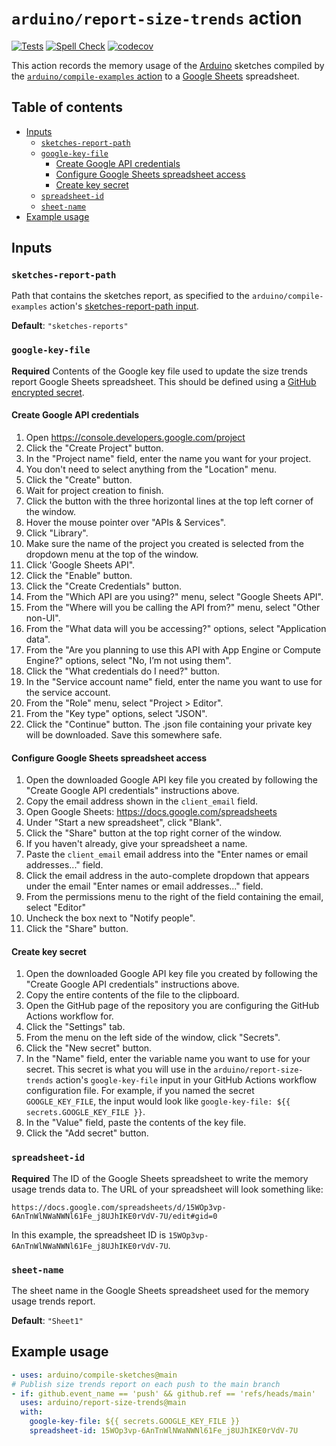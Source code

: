 # `arduino/report-size-trends` action

[![Tests](https://github.com/arduino/report-size-trends/workflows/libraries/report-size-trends%20workflow/badge.svg)](https://github.com/arduino/report-size-trends/actions?workflow=libraries/report-size-trends+workflow)
[![Spell Check](https://github.com/arduino/report-size-trends/workflows/Spell%20Check/badge.svg)](https://github.com/arduino/report-size-trends/actions?workflow=Spell+Check)
[![codecov](https://codecov.io/gh/arduino/report-size-trends/branch/master/graph/badge.svg)](https://codecov.io/gh/arduino/report-size-trends)

This action records the memory usage of the [Arduino](https://www.arduino.cc/) sketches compiled by the [`arduino/compile-examples` action](https://github.com/arduino/compile-sketches) to a [Google Sheets](https://www.google.com/sheets/about/) spreadsheet.

## Table of contents

<!-- toc -->

- [Inputs](#inputs)
  - [`sketches-report-path`](#sketches-report-path)
  - [`google-key-file`](#google-key-file)
    - [Create Google API credentials](#create-google-api-credentials)
    - [Configure Google Sheets spreadsheet access](#configure-google-sheets-spreadsheet-access)
    - [Create key secret](#create-key-secret)
  - [`spreadsheet-id`](#spreadsheet-id)
  - [`sheet-name`](#sheet-name)
- [Example usage](#example-usage)

<!-- tocstop -->

## Inputs

### `sketches-report-path`

Path that contains the sketches report, as specified to the `arduino/compile-examples` action's [sketches-report-path input](https://github.com/arduino/compile-sketches#sketches-report-path).

**Default**: `"sketches-reports"`

### `google-key-file`

**Required** Contents of the Google key file used to update the size trends report Google Sheets spreadsheet. This should be defined using a [GitHub encrypted secret](https://help.github.com/en/actions/configuring-and-managing-workflows/creating-and-storing-encrypted-secrets).

#### Create Google API credentials

1. Open https://console.developers.google.com/project
1. Click the "Create Project" button.
1. In the "Project name" field, enter the name you want for your project.
1. You don't need to select anything from the "Location" menu.
1. Click the "Create" button.
1. Wait for project creation to finish.
1. Click the button with the three horizontal lines at the top left corner of the window.
1. Hover the mouse pointer over "APIs & Services".
1. Click "Library".
1. Make sure the name of the project you created is selected from the dropdown menu at the top of the window.
1. Click 'Google Sheets API".
1. Click the "Enable" button.
1. Click the "Create Credentials" button.
1. From the "Which API are you using?" menu, select "Google Sheets API".
1. From the "Where will you be calling the API from?" menu, select "Other non-UI".
1. From the "What data will you be accessing?" options, select "Application data".
1. From the "Are you planning to use this API with App Engine or Compute Engine?" options, select "No, I’m not using them".
1. Click the "What credentials do I need?" button.
1. In the "Service account name" field, enter the name you want to use for the service account.
1. From the "Role" menu, select "Project > Editor".
1. From the "Key type" options, select "JSON".
1. Click the "Continue" button. The .json file containing your private key will be downloaded. Save this somewhere safe.

#### Configure Google Sheets spreadsheet access

1. Open the downloaded Google API key file you created by following the "Create Google API credentials" instructions above.
1. Copy the email address shown in the `client_email` field.
1. Open Google Sheets: https://docs.google.com/spreadsheets
1. Under "Start a new spreadsheet", click "Blank".
1. Click the "Share" button at the top right corner of the window.
1. If you haven't already, give your spreadsheet a name.
1. Paste the `client_email` email address into the "Enter names or email addresses..." field.
1. Click the email address in the auto-complete dropdown that appears under the email "Enter names or email addresses..." field.
1. From the permissions menu to the right of the field containing the email, select "Editor"
1. Uncheck the box next to "Notify people".
1. Click the "Share" button.

#### Create key secret

1. Open the downloaded Google API key file you created by following the "Create Google API credentials" instructions above.
1. Copy the entire contents of the file to the clipboard.
1. Open the GitHub page of the repository you are configuring the GitHub Actions workflow for.
1. Click the "Settings" tab.
1. From the menu on the left side of the window, click "Secrets".
1. Click the "New secret" button.
1. In the "Name" field, enter the variable name you want to use for your secret. This secret is what you will use in the `arduino/report-size-trends` action's `google-key-file` input in your GitHub Actions workflow configuration file. For example, if you named the secret `GOOGLE_KEY_FILE`, the input would look like `google-key-file: ${{ secrets.GOOGLE_KEY_FILE }}`.
1. In the "Value" field, paste the contents of the key file.
1. Click the "Add secret" button.

### `spreadsheet-id`

**Required** The ID of the Google Sheets spreadsheet to write the memory usage trends data to. The URL of your spreadsheet will look something like:
```
https://docs.google.com/spreadsheets/d/15WOp3vp-6AnTnWlNWaNWNl61Fe_j8UJhIKE0rVdV-7U/edit#gid=0
```
In this example, the spreadsheet ID is `15WOp3vp-6AnTnWlNWaNWNl61Fe_j8UJhIKE0rVdV-7U`.

### `sheet-name`

The sheet name in the Google Sheets spreadsheet used for the memory usage trends report.

**Default**: `"Sheet1"`

## Example usage

```yaml
- uses: arduino/compile-sketches@main
# Publish size trends report on each push to the main branch
- if: github.event_name == 'push' && github.ref == 'refs/heads/main'
  uses: arduino/report-size-trends@main
  with:
    google-key-file: ${{ secrets.GOOGLE_KEY_FILE }}
    spreadsheet-id: 15WOp3vp-6AnTnWlNWaNWNl61Fe_j8UJhIKE0rVdV-7U
```
